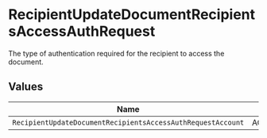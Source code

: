 # RecipientUpdateDocumentRecipientsAccessAuthRequest

The type of authentication required for the recipient to access the document.


## Values

| Name                                                        | Value                                                       |
| ----------------------------------------------------------- | ----------------------------------------------------------- |
| `RecipientUpdateDocumentRecipientsAccessAuthRequestAccount` | ACCOUNT                                                     |